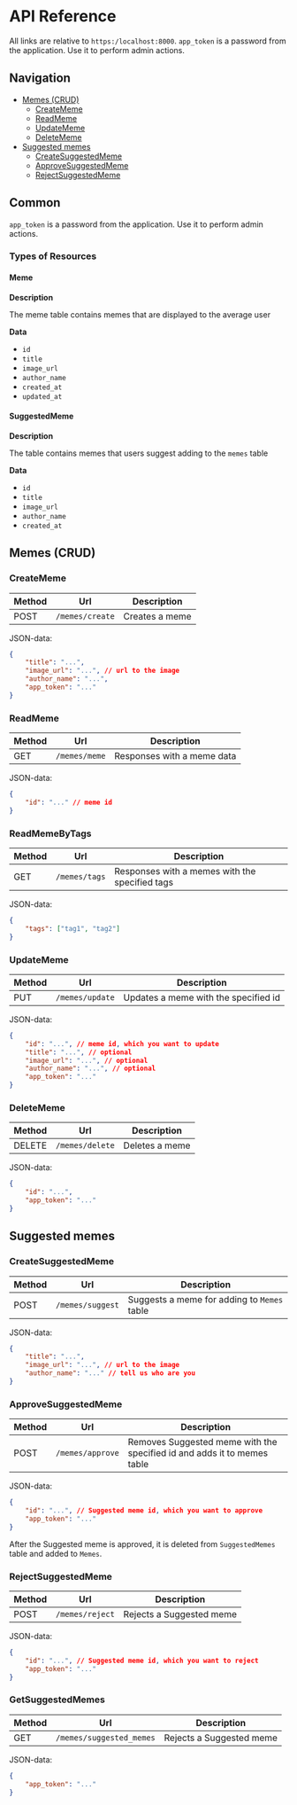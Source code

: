 # API Reference

All links are relative to `https:/localhost:8000`.
`app_token` is a password from the application. Use it to perform admin actions.

## Navigation

- [Memes (CRUD)](#memes-crud)
    - [CreateMeme](#creatememe)
    - [ReadMeme](#readmeme)
    - [UpdateMeme](#updatememe)
    - [DeleteMeme](#deletememe)
- [Suggested memes](#suggested-memes)
    - [CreateSuggestedMeme](#createsuggestedmeme)
    - [ApproveSuggestedMeme](#approvesuggestedmeme)
    - [RejectSuggestedMeme](#rejectsuggestedmeme)

## Common

`app_token` is a password from the application. Use it to perform admin actions.

### Types of Resources

#### Meme

**Description**

The meme table contains memes that are displayed to the average user

**Data**

- `id`
- `title`
- `image_url`
- `author_name`
- `created_at`
- `updated_at`

#### SuggestedMeme

**Description**

The table contains memes that users suggest adding to the `memes` table

**Data**

- `id`          
- `title`       
- `image_url`   
- `author_name` 
- `created_at`  

## Memes (CRUD)

### CreateMeme

|Method|Url|Description|
|------|---|-----------|
|POST|`/memes/create`|Creates a meme|

JSON-data:

```json
{
    "title": "...",
    "image_url": "...", // url to the image
    "author_name": "...",
    "app_token": "..."
}
```

### ReadMeme

|Method|Url|Description|
|------|---|-----------|
|GET|`/memes/meme`|Responses with a meme data|

JSON-data:

```json
{
    "id": "..." // meme id
}
```

### ReadMemeByTags

|Method|Url|Description|
|------|---|-----------|
|GET|`/memes/tags`|Responses with a memes with the specified tags|

JSON-data:

```json
{
    "tags": ["tag1", "tag2"]
}
```

### UpdateMeme

|Method|Url|Description|
|------|---|-----------|
|PUT|`/memes/update`|Updates a meme with the specified id|

JSON-data:

```json
{
    "id": "...", // meme id, which you want to update
    "title": "...", // optional
    "image_url": "...", // optional
    "author_name": "...", // optional
    "app_token": "..."
}
```

### DeleteMeme

|Method|Url|Description|
|------|---|-----------|
|DELETE|`/memes/delete`|Deletes a meme|

JSON-data:

```json
{
    "id": "...",
    "app_token": "..."
}
```

## Suggested memes

### CreateSuggestedMeme

|Method|Url|Description|
|------|---|-----------|
|POST|`/memes/suggest`|Suggests a meme for adding to `Memes` table|

JSON-data:

```json
{
    "title": "...",
    "image_url": "...", // url to the image
    "author_name": "..." // tell us who are you
}
```

### ApproveSuggestedMeme

|Method|Url|Description|
|------|---|-----------|
|POST|`/memes/approve`|Removes Suggested meme with the specified id and adds it to memes table|

JSON-data:

```json
{
    "id": "...", // Suggested meme id, which you want to approve
    "app_token": "..."
}
```

Аfter the Suggested meme is approved, it is deleted from `SuggestedMemes` table and added to `Memes`.

### RejectSuggestedMeme

|Method|Url|Description|
|------|---|-----------|
|POST|`/memes/reject`|Rejects a Suggested meme|

JSON-data:

```json
{
    "id": "...", // Suggested meme id, which you want to reject
    "app_token": "..."
}
```

### GetSuggestedMemes

|Method|Url|Description|
|------|---|-----------|
|GET|`/memes/suggested_memes`|Rejects a Suggested meme|

JSON-data:

```json
{
    "app_token": "..."
}
```